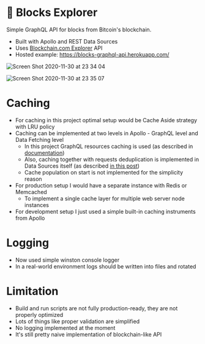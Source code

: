 # 🤖 Blocks Explorer

Simple GraphQL API for blocks from Bitcoin's blockchain.

- Built with Apollo and REST Data Sources
- Uses [Blockchain.com Explorer](https://www.blockchain.com/explorer) API
- Hosted example: https://blocks-graphql-api.herokuapp.com/

![Screen Shot 2020-11-30 at 23 34 04](https://user-images.githubusercontent.com/3536796/100661829-561de000-3354-11eb-8efc-1594b066afde.png)

![Screen Shot 2020-11-30 at 23 35 07](https://user-images.githubusercontent.com/3536796/100661833-57e7a380-3354-11eb-81e0-016e18285b0c.png)

# Caching

- For caching in this project optimal setup would be Cache Aside strategy with LRU policy
- Caching can be implemented at two levels in Apollo - GraphQL level and Data Fetching level
  - In this project GraphQL resources caching is used (as described in [documentation](https://www.apollographql.com/docs/apollo-server/performance/caching/))
  - Also, caching together with requests deduplication is implemented in Data Sources itself (as described [in this post](https://khalilstemmler.com/blogs/graphql/how-apollo-rest-data-source-caches-api-calls/))
  - Cache population on start is not implemented for the simplicity reason
- For production setup I would have a separate instance with Redis or Memcached
  - To implement a single cache layer for multiple web server node instances
- For development setup I just used a simple built-in caching instruments from Apollo

# Logging

- Now used simple winston console logger
- In a real-world environment logs should be written into files and rotated

# Limitation

- Build and run scripts are not fully production-ready, they are not properly optimized
- Lots of things like proper validation are simplified
- No logging implemented at the moment
- It's still pretty naive implementation of blockchain-like API
